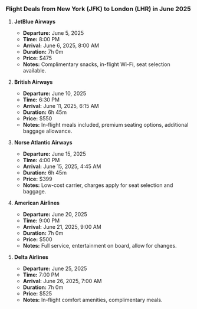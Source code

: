 ### Flight Deals from New York (JFK) to London (LHR) in June 2025

1. **JetBlue Airways**
   - **Departure:** June 5, 2025
   - **Time:** 8:00 PM
   - **Arrival:** June 6, 2025, 8:00 AM
   - **Duration:** 7h 0m
   - **Price:** $475
   - **Notes:** Complimentary snacks, in-flight Wi-Fi, seat selection available.

2. **British Airways**
   - **Departure:** June 10, 2025
   - **Time:** 6:30 PM
   - **Arrival:** June 11, 2025, 6:15 AM
   - **Duration:** 6h 45m
   - **Price:** $550
   - **Notes:** In-flight meals included, premium seating options, additional baggage allowance.

3. **Norse Atlantic Airways**
   - **Departure:** June 15, 2025
   - **Time:** 4:00 PM
   - **Arrival:** June 15, 2025, 4:45 AM
   - **Duration:** 6h 45m
   - **Price:** $399
   - **Notes:** Low-cost carrier, charges apply for seat selection and baggage.

4. **American Airlines**
   - **Departure:** June 20, 2025
   - **Time:** 9:00 PM
   - **Arrival:** June 21, 2025, 9:00 AM
   - **Duration:** 7h 0m
   - **Price:** $500
   - **Notes:** Full service, entertainment on board, allow for changes.

5. **Delta Airlines**
   - **Departure:** June 25, 2025
   - **Time:** 7:00 PM
   - **Arrival:** June 26, 2025, 7:00 AM
   - **Duration:** 7h 0m
   - **Price:** $525
   - **Notes:** In-flight comfort amenities, complimentary meals.
